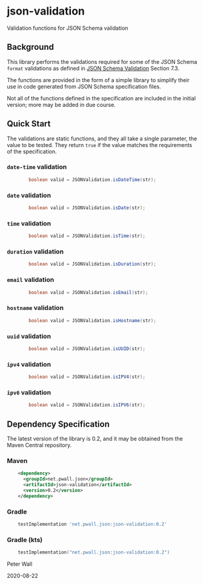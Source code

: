 # json-validation

Validation functions for JSON Schema validation

## Background

This library performs the validations required for some of the JSON Schema `format` validations as defined in
[JSON Schema Validation](https://json-schema.org/draft/2019-09/json-schema-validation.html) Section 7.3.

The functions are provided in the form of a simple library to simplify their use in code generated from JSON Schema
specification files.

Not all of the functions defined in the specification are included in the initial version; more may be added in due
course.

## Quick Start

The validations are static functions, and they all take a single parameter, the value to be tested.
They return `true` if the value matches the requirements of the specification.

### `date-time` validation

```java
        boolean valid = JSONValidation.isDateTime(str);
```

### `date` validation

```java
        boolean valid = JSONValidation.isDate(str);
```

### `time` validation

```java
        boolean valid = JSONValidation.isTime(str);
```

### `duration` validation

```java
        boolean valid = JSONValidation.isDuration(str);
```

### `email` validation

```java
        boolean valid = JSONValidation.isEmail(str);
```

### `hostname` validation

```java
        boolean valid = JSONValidation.isHostname(str);
```

### `uuid` validation

```java
        boolean valid = JSONValidation.isUUID(str);
```

### `ipv4` validation

```java
        boolean valid = JSONValidation.isIPV4(str);
```

### `ipv6` validation

```java
        boolean valid = JSONValidation.isIPV6(str);
```

## Dependency Specification

The latest version of the library is 0.2, and it may be obtained from the Maven Central repository.

### Maven
```xml
    <dependency>
      <groupId>net.pwall.json</groupId>
      <artifactId>json-validation</artifactId>
      <version>0.2</version>
    </dependency>
```
### Gradle
```groovy
    testImplementation 'net.pwall.json:json-validation:0.2'
```
### Gradle (kts)
```kotlin
    testImplementation("net.pwall.json:json-validation:0.2")
```

Peter Wall

2020-08-22
